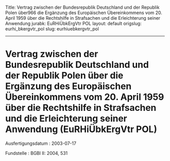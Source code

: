 Title: Vertrag zwischen der Bundesrepublik Deutschland und der Republik Polen über966
  die Ergänzung des Europäischen Übereinkommens vom 20. April 1959 über die Rechtshilfe
  in Strafsachen und die Erleichterung seiner Anwendung
jurabk: EuRHiÜbkErgVtr POL
layout: default
origslug: eurhi_bkergvtr_pol
slug: eurhiuebkergvtr_pol

---

# Vertrag zwischen der Bundesrepublik Deutschland und der Republik Polen über die Ergänzung des Europäischen Übereinkommens vom 20. April 1959 über die Rechtshilfe in Strafsachen und die Erleichterung seiner Anwendung (EuRHiÜbkErgVtr POL)

Ausfertigungsdatum
:   2003-07-17

Fundstelle
:   BGBl II: 2004, 531

